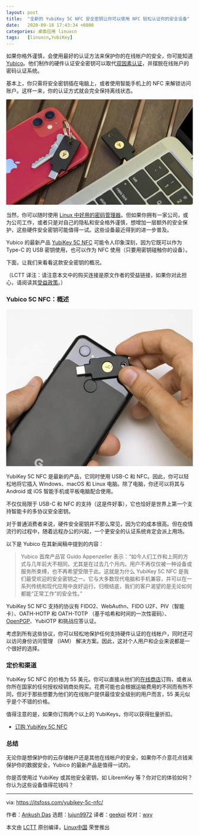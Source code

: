 ```yaml
---
layout: post
title:	"全新的 YubiKey 5C NFC 安全密钥让你可以使用 NFC 轻松认证你的安全设备"
date:	2020-09-18 17:43:34 +0800 
categories:	桌面应用 linuxcn 
tags:	[linuxcn,YubiKey]
---
```



如果你格外谨慎，会使用最好的认证方法来保护你的在线帐户的安全，你可能知道 [Yubico](https://itsfoss.com/recommends/yubikey/)。他们制作的硬件认证安全密钥可以取代[双因素认证](https://ssd.eff.org/en/glossary/two-factor-authentication)，并摆脱在线账户的密码认证系统。


基本上，你只需将安全密钥插在电脑上，或者使用智能手机上的 NFC 来解锁访问账户。这样一来，你的认证方式就会完全保持离线状态。


![](/Asserts/Images/album/202009/18/174323ior6v6xp1y1or1ov.jpg)


当然，你可以随时使用 [Linux 中好用的密码管理器](https://itsfoss.com/password-managers-linux/)。但如果你拥有一家公司，或为公司工作，或者只是对自己的隐私和安全格外谨慎，想增加一层额外的安全保护，这些硬件安全密钥可能值得一试。这些设备最近得到的进一步普及。


Yubico 的最新产品 [YubiKey 5C NFC](https://itsfoss.com/recommends/yubico-5c-nfc/) 可能令人印象深刻，因为它既可以作为 Type-C 的 USB 密钥使用，也可以作为 NFC 使用（只要用密钥碰触你的设备）。


下面，让我们来看看这款安全密钥的概况。


（LCTT 译注：请注意本文中的购买连接是原文作者的受益链接，如果你对此担心，请阅读其[受益政策](https://itsfoss.com/affiliate-policy/)。）


### Yubico 5C NFC：概述


![](/Asserts/Images/album/202009/18/174753okzsktvsr6mz0jso.jpg)


YubiKey 5C NFC 是最新的产品，它同时使用 USB-C 和 NFC。因此，你可以轻松地将它插入 Windows、macOS 和 Linux 电脑。除了电脑，你还可以将其与 Android 或 iOS 智能手机或平板电脑配合使用。


不仅仅局限于 USB-C 和 NFC 的支持（这是件好事），它也恰好是世界上第一个支持智能卡的多协议安全密钥。


对于普通消费者来说，硬件安全密钥并不那么常见，因为它的成本很高。但在疫情流行的过程中，随着远程办公的兴起，一个更安全的认证系统肯定会派上用场。


以下是 Yubico 在其新闻稿中提到的内容：



> 
> Yubico 首席产品官 Guido Appenzeller 表示：“如今人们工作和上网的方式与几年前大不相同，尤其是在过去几个月内。用户不再仅仅被一种设备或服务所束缚，也不再希望受限于此。这就是为什么 YubiKey 5C NFC 是我们最受欢迎的安全密钥之一。它与大多数现代电脑和手机兼容，并可以在一系列传统和现代应用中良好运行。归根结底，我们的客户渴望的是无论如何都能“正常工作”的安全性。”
> 
> 
> 


YubiKey 5C NFC 支持的协议有 FIDO2、WebAuthn、FIDO U2F、PIV（智能卡）、OATH-HOTP 和 OATH-TOTP （基于哈希和时间的一次性密码）、[OpenPGP](https://www.openpgp.org/)、YubiOTP 和挑战应答认证。


考虑到所有这些协议，你可以轻松地保护任何支持硬件认证的在线帐户，同时还可以访问身份访问管理 （IAM） 解决方案。因此，这对个人用户和企业来说都是一个很好的选择。


### 定价和渠道


YubiKey 5C NFC 的价格为 55 美元。你可以直接从他们的[在线商店](https://itsfoss.com/recommends/yubico-5c-nfc/)订购，或者从你所在国家的任何授权经销商处购买。花费可能也会根据运输费用的不同而有所不同，但对于那些想要为他们的在线账户提供最佳安全级别的用户而言，55 美元似乎是个不错的价格。


值得注意的是，如果你订购两个以上的 YubiKeys，你可以获得批量折扣。


* [订购 YubiKey 5C NFC](https://itsfoss.com/recommends/yubico-5c-nfc/)


### 总结


无论你是想保护你的云存储帐户还是其他在线帐户的安全，如果你不介意花点钱来保护你的数据安全，Yubico 的最新产品是值得一试的。


你是否使用过 YubiKey 或其他安全密钥，如 LibremKey 等？你对它的体验如何？你认为这些设备值得花钱吗？




---


via: <https://itsfoss.com/yubikey-5c-nfc/>


作者：[Ankush Das](https://itsfoss.com/author/ankush/) 选题：[lujun9972](https://github.com/lujun9972) 译者：[geekpi](https://github.com/geekpi) 校对：[wxy](https://github.com/wxy)


本文由 [LCTT](https://github.com/LCTT/TranslateProject) 原创编译，[Linux中国](https://linux.cn/) 荣誉推出
